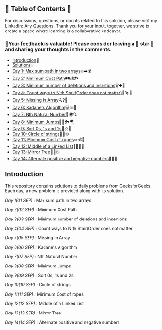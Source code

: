 ## 📜 Table of Contents 📜

For discussions, questions, or doubts related to this solution, please visit my LinkedIn: [Any Questions](https://www.linkedin.com/in/het-patel-8b110525a/). Thank you for your input, together, we strive to create a space where learning is a collaborative endeavor.

### 🔮Your feedback is valuable! Please consider leaving a 🌟 star 🌟 and sharing your thoughts in the comments.

- [Introduction](https://github.com/Hunterdii/GeeksforGeeks-POTD/blob/main/README.md)📝
- [Solutions](https://github.com/Hunterdii/GeeksforGeeks-POTD/tree/main/September%202024%20GFG%20SOLUTION)💡
- [Day 1: Max sum path in two arrays](https://github.com/Hunterdii/GeeksforGeeks-POTD/blob/main/September%202024%20GFG%20SOLUTION/01(Sep)%20Max%20sum%20path%20in%20two%20arrays.md)🔥➡️💰
- [Day 2: Minimum Cost Path](https://github.com/Hunterdii/GeeksforGeeks-POTD/blob/main/September%202024%20GFG%20SOLUTION/02(Sep)%20Minimum%20Cost%20Path.md)🛤️💰🏞️
- [Day 3: Minimum number of deletions and insertions](https://github.com/Hunterdii/GeeksforGeeks-POTD/blob/main/September%202024%20GFG%20SOLUTION/03(Sep)%20Minimum%20number%20of%20deletions%20and%20insertions.md)🗑️➕📝
- [Day 4: Count ways to N'th Stair(Order does not matter)](https://github.com/Hunterdii/GeeksforGeeks-POTD/blob/main/September%202024%20GFG%20SOLUTION/04(Sep)%20Count%20ways%20to%20N'th%20Stair(Order%20does%20not%20matter).md)👟🪜🏁
- [Day 5: Missing in Array](https://github.com/Hunterdii/GeeksforGeeks-POTD/blob/main/September%202024%20GFG%20SOLUTION/05(Sep)%20Missing%20in%20Array.md)🔍❓🧩
- [Day 6: Kadane's Algorithm](https://github.com/Hunterdii/GeeksforGeeks-POTD/blob/main/September%202024%20GFG%20SOLUTION/06(Sep)%20Kadane's%20Algorithm.md)💻📊🔢
- [Day 7: Nth Natural Number](https://github.com/Hunterdii/GeeksforGeeks-POTD/blob/main/September%202024%20GFG%20SOLUTION/07(Sep)%20Nth%20Natural%20Number.md)🔢🌍🔍
- [Day 8: Minimum Jumps](https://github.com/Hunterdii/GeeksforGeeks-POTD/blob/main/September%202024%20GFG%20SOLUTION/08(Sep)%20Minimum%20Jumps.md)🏃‍♀️🏞️🪂
- [Day 9: Sort 0s, 1s and 2s](https://github.com/Hunterdii/GeeksforGeeks-POTD/blob/main/September%202024%20GFG%20SOLUTION/09(Sep)%20Sort%200s%2C%201s%20and%202s.md)🚦⚖️🔢
- [Day 10: Circle of strings](https://github.com/Hunterdii/GeeksforGeeks-POTD/blob/main/September%202024%20GFG%20SOLUTION/10(Sep)%20Circle%20of%20strings.md)🔄🔗⚙️
- [Day 11: Minimum Cost of ropes](https://github.com/Hunterdii/GeeksforGeeks-POTD/blob/main/September%202024%20GFG%20SOLUTION/11(Sep)%20Minimum%20Cost%20of%20ropes.md)🪢💰🧮
- [Day 12: Middle of a Linked List](https://github.com/Hunterdii/GeeksforGeeks-POTD/blob/main/September%202024%20GFG%20SOLUTION/12(Sep)%20Middle%20of%20a%20Linked%20List.md)🐢🏃‍♂️🔗
- [Day 13: Mirror Tree](https://github.com/Hunterdii/GeeksforGeeks-POTD/blob/main/September%202024%20GFG%20SOLUTION/13(Sep)%20Mirror%20Tree.md)🌳🔄🪞
- [Day 14: Alternate positive and negative numbers](https://github.com/Hunterdii/GeeksforGeeks-POTD/blob/main/September%202024%20GFG%20SOLUTION/14(Sep)%20Alternate%20positive%20and%20negative%20numbers.md)🔄➕➖
























 ## Introduction

This repository contains solutions to daily problems from GeeksforGeeks. Each day, a new problem is provided along with its solution.

*Day 1(01 SEP) :* Max sum path in two arrays

*Day 2(02 SEP) :* Minimum Cost Path

*Day 3(03 SEP) :* Minimum number of deletions and insertions

*Day 4(04 SEP) :* Count ways to N'th Stair(Order does not matter)

*Day 5(05 SEP) :* Missing in Array

*Day 6(06 SEP) :* Kadane's Algorithm

*Day 7(07 SEP) :* Nth Natural Number

*Day 8(08 SEP) :* Minimum Jumps

*Day 9(09 SEP) :* Sort 0s, 1s and 2s

*Day 10(10 SEP) :* Circle of strings

*Day 11(11 SEP) :* Minimum Cost of ropes

*Day 12(12 SEP) :* Middle of a Linked List

*Day 13(13 SEP) :* Mirror Tree

*Day 14(14 SEP) :* Alternate positive and negative numbers
